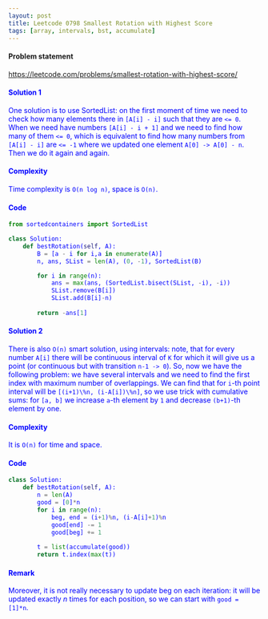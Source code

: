 ```yaml
---
layout: post
title: Leetcode 0798 Smallest Rotation with Highest Score
tags: [array, intervals, bst, accumulate]
---
```


#### Problem statement

<a href="https://leetcode.com/problems/smallest-rotation-with-highest-score/"> <font color = blue>https://leetcode.com/problems/smallest-rotation-with-highest-score/

#### Solution 1
One solution is to use SortedList: on the first moment of time we need to check how many elements there in `[A[i] - i]` such that they are `<= 0`. When we need have numbers `[A[i] - i + 1]` and we need to find how many of them `<= 0`, which is equivalent to find how many numbers from `[A[i] - i]` are `<= -1` where we updated one element `A[0] -> A[0] - n`. Then we do it again and again.

#### Complexity
Time complexity is `O(n log n)`, space is `O(n)`.

#### Code
```python
from sortedcontainers import SortedList

class Solution:
    def bestRotation(self, A):
        B = [a - i for i,a in enumerate(A)]
        n, ans, SList = len(A), (0, -1), SortedList(B)

        for i in range(n):
            ans = max(ans, (SortedList.bisect(SList, -i), -i))
            SList.remove(B[i])
            SList.add(B[i]-n)
            
        return -ans[1]
```

#### Solution 2
There is also `O(n)` smart solution, using intervals: note, that for every number `A[i]` there will be continuous interval of `K` for which it will give us a point (or continuous but with transition `n-1 -> 0`). So, now we have the following problem: we have several intervals and we need to find the first index with maximum number of overlappings. We can find that for `i`-th point interval will be `[(i+1)\%n, (i-A[i])\%n]`, so we use trick with cumulative sums: for `[a, b]` we increase `a`-th element by `1` and decrease `(b+1)`-th element by one.

#### Complexity
It is `O(n)` for time and space.

#### Code
```python
class Solution:
    def bestRotation(self, A):
        n = len(A)
        good = [0]*n
        for i in range(n):
            beg, end = (i+1)%n, (i-A[i]+1)%n
            good[end] -= 1
            good[beg] += 1
        
        t = list(accumulate(good))
        return t.index(max(t))
```

#### Remark
Moreover, it is not really necessary to update beg on each iteration: it will be updated exactly $n$ times for each position, so we can start with `good = [1]*n`.

